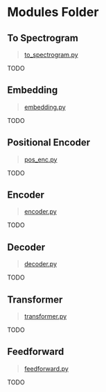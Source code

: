 # Modules Folder

## To Spectrogram

> [to_spectrogram.py](./to_spectrogram.py)

TODO

## Embedding

> [embedding.py](./embedding.py)

TODO

## Positional Encoder

> [pos_enc.py](./pos_enc.py)

TODO

## Encoder

> [encoder.py](./encoder.py)

TODO

## Decoder

> [decoder.py](./decoder.py)

TODO

## Transformer

> [transformer.py](./transformer.py)

TODO

## Feedforward

> [feedforward.py](./feedforward.py)

TODO
